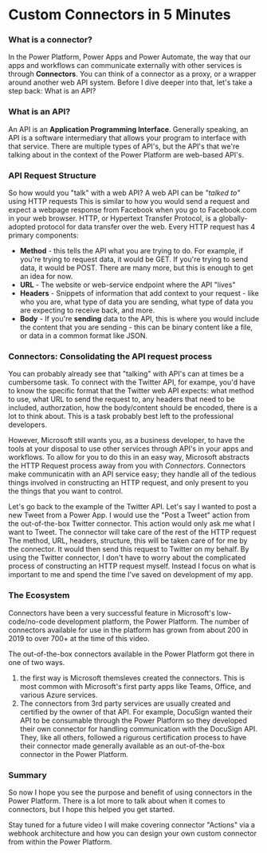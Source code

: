 # Custom Connectors in 5 Minutes

### What is a connector?
In the Power Platform, Power Apps and Power Automate, the way that our apps and workflows can communicate externally with other services is through **Connectors**. You can think of a connector as a proxy, or a wrapper around another web API system. Before I dive deeper into that, let's take a step back: What is an API?

### What is an API?
An API is an **Application Programming Interface**. Generally speaking, an API is a software intermediary that allows your program to interface with that service.  There are multiple types of API's, but the API's that we're talking about in the context of the Power Platform are web-based API's.

### API Request Structure
So how would you "talk" with a web API? A web API can be *"talked to"* using HTTP requests This is similar to how you would send a request and expect a webpage response from Facebook when you go to Facebook.com in your web browser. HTTP, or Hypertext Transfer Protocol, is a globally-adopted protocol for data transfer over the web. Every HTTP request has 4 primary components:

- **Method** - this tells the API what you are trying to do. For example, if you're trying to request data, it would be GET. If you're trying to send data, it would be POST. There are many more, but this is enough to get an idea for now.
- **URL** - The website or web-service endpoint where the API "lives"
- **Headers** - Snippets of information that add context to your request - like who you are, what type of data you are sending, what type of data you are expecting to receive back, and more.
- **Body** - If you're **sending** data to the API, this is where you would include the content that you are sending - this can be binary content like a file, or data in a common format like JSON.

### Connectors: Consolidating the API request process
You can probably already see that "talking" with API's can at times be a cumbersome task. To connect with the Twitter API, for exampe, you'd have to know the specific format that the Twitter web API expects: what method to use, what URL to send the request to, any headers that need to be included, authorzation, how the body/content should be encoded, there is a lot to think about. This is a task probably best left to the professional developers. 

However, Microsoft still wants you, as a business developer, to have the tools at your disposal to use other services through API's in your apps and workflows. To allow for you to do this in an easy way, Microsoft abstracts the HTTP Request process away from you with *Connectors*. Connectors make communicatin with an API service easy; they handle all of the tedious things involved in constructing an HTTP request, and only present to you the things that you want to control.

Let's go back to the example of the Twitter API. Let's say I wanted to post a new Tweet from a Power App. I would use the "Post a Tweet" action from the out-of-the-box Twitter connector. This action would only ask me what I want to Tweet. The connector will take care of the rest of the HTTP request  The method, URL, headers, structure, this will be taken care of for me by the connector. It would then send this request to Twitter on my behalf. By using the Twitter connector, I don't have to worry about the complicated process of constructing an HTTP request myself. Instead I focus on what is important to me and spend the time I've saved on development of my app.

### The Ecosystem
Connectors have been a very successful feature in Microsoft's low-code/no-code development platform, the Power Platform. The number of connectors available for use in the platform has grown from about 200 in 2019 to over 700+ at the time of this video.

The out-of-the-box connectors available in the Power Platform got there in one of two ways.
1) the first way is Microsoft themsleves created the connectors. This is most common with Microsoft's first party apps like Teams, Office, and various Azure services.
2) The connectors from 3rd party services are usually created and certified by the owner of that API. For example, DocuSign wanted their API to be consumable through the Power Platform so they developed their own connector for handling communication with the DocuSign API. They, like all others, followed a rigurous certification process to have their connector made generally available as an out-of-the-box connector in the Power Platform. 

### Summary
So now I hope you see the purpose and benefit of using connectors in the Power Platform. There is a lot more to talk about when it comes to connectors, but I hope this helped you get started. 

Stay tuned for a future video I will make covering connector "Actions" via a webhook architecture and how you can design your own custom connector from within the Power Platform.